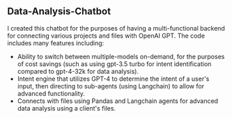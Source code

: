 ## Data-Analysis-Chatbot

I created this chatbot for the purposes of having a multi-functional backend for connecting various projects and files with OpenAI GPT. The code includes many features including:
- Ability to switch between multiple-models on-demand, for the purposes of cost savings (such as using gpt-3.5 turbo for intent identification compared to gpt-4-32k for data analysis).
- Intent engine that utilizes GPT-4 to determine the intent of a user's input, then directing to sub-agents (using Langchain) to allow for advanced functionality.
- Connects with files using Pandas and Langchain agents for advanced data analysis using a client's files.
